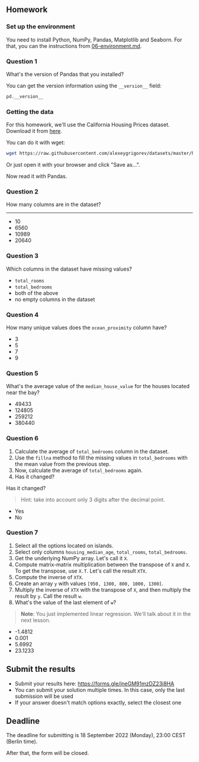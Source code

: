 ## Homework

### Set up the environment

You need to install Python, NumPy, Pandas, Matplotlib and Seaborn. For that, you can the instructions from
[06-environment.md](https://github.com/alexeygrigorev/mlbookcamp-code/blob/master/course-zoomcamp/01-intro/06-environment.md).

### Question 1

What's the version of Pandas that you installed?

You can get the version information using the `__version__` field:

```python
pd.__version__

```

### Getting the data 

For this homework, we'll use the California Housing Prices dataset. Download it from 
[here](https://raw.githubusercontent.com/alexeygrigorev/datasets/master/housing.csv).

You can do it with wget:

```bash
wget https://raw.githubusercontent.com/alexeygrigorev/datasets/master/housing.csv
```

Or just open it with your browser and click "Save as...".

Now read it with Pandas.

### Question 2

How many columns are in the dataset?
****
- 10
- 6560
- 10989
- 20640

### Question 3

Which columns in the dataset have missing values?

- `total_rooms`
- `total_bedrooms`
- both of the above
- no empty columns in the dataset

### Question 4

How many unique values does the `ocean_proximity` column have?

- 3
- 5
- 7
- 9

### Question 5

What's the average value of the `median_house_value` for the houses located near the bay?

- 49433
- 124805
- 259212
- 380440

### Question 6

1. Calculate the average of `total_bedrooms` column in the dataset.
2. Use the `fillna` method to fill the missing values in `total_bedrooms` with the mean value from the previous step.
3. Now, calculate the average of `total_bedrooms` again.
4. Has it changed?

Has it changed?

> Hint: take into account only 3 digits after the decimal point.

- Yes
- No

### Question 7

1. Select all the options located on islands.
2. Select only columns `housing_median_age`, `total_rooms`, `total_bedrooms`.
3. Get the underlying NumPy array. Let's call it `X`.
4. Compute matrix-matrix multiplication between the transpose of `X` and `X`. To get the transpose, use `X.T`. Let's call the result `XTX`.
5. Compute the inverse of `XTX`.
6. Create an array `y` with values `[950, 1300, 800, 1000, 1300]`.
7. Multiply the inverse of `XTX` with the transpose of `X`, and then multiply the result by `y`. Call the result `w`.
8. What's the value of the last element of `w`?

> **Note**: You just implemented linear regression. We'll talk about it in the next lesson.

- -1.4812
- 0.001
- 5.6992
- 23.1233


## Submit the results

* Submit your results here: https://forms.gle/jneGM91mzDZ23i8HA
* You can submit your solution multiple times. In this case, only the last submission will be used 
* If your answer doesn't match options exactly, select the closest one


## Deadline

The deadline for submitting is 18 September 2022 (Monday), 23:00 CEST (Berlin time).

After that, the form will be closed.
